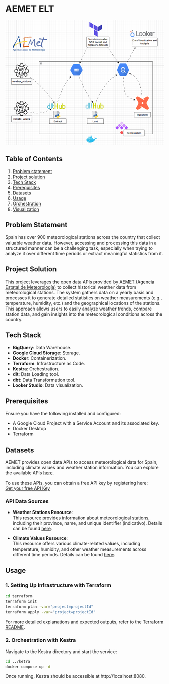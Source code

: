 # AEMET ELT

![AEMET ELT](images/aemetelt.gif)

## Table of Contents
1. [Problem statement](#problem-statement)
2. [Project solution](#project-solution)
3. [Tech Stack](#tech-stack)
4. [Prerequisites](#prerequisites)
5. [Datasets](#datasets)
6. [Usage](#usage)
7. [Orchestration](#orchestration)
8. [Visualization](#visualization)

## Problem Statement

Spain has over 900 meteorological stations across the country that collect valuable weather data. However, accessing and processing this data in a structured manner can be a challenging task, especially when trying to analyze it over different time periods or extract meaningful statistics from it.

## Project Solution

This project leverages the open data APIs provided by [AEMET (Agencia Estatal de Meteorología)](https://opendata.aemet.es/dist/index.html) to collect historical weather data from meteorological stations. The system gathers data on a yearly basis and processes it to generate detailed statistics on weather measurements (e.g., temperature, humidity, etc.) and the geographical locations of the stations. This approach allows users to easily analyze weather trends, compare station data, and gain insights into the meteorological conditions across the country.

## Tech Stack

- **BigQuery**: Data Warehouse.
- **Google Cloud Storage**: Storage.
- **Docker**: Containerization.
- **Terraform**: Infrastructure as Code.
- **Kestra**: Orchestration.
- **dlt**: Data Loading tool.
- **dbt**: Data Transformation tool.
- **Looker Studio**: Data visualization.

## Prerequisites

Ensure you have the following installed and configured:

- A Google Cloud Project with a Service Account and its associated key.
- Docker Desktop
- Terraform

## Datasets

AEMET provides open data APIs to access meteorological data for Spain, including climate values and weather station information. You can explore the available APIs [here](https://opendata.aemet.es/dist/index.html?).

To use these APIs, you can obtain a free API key by registering here:  
[Get your free API Key](https://opendata.aemet.es/centrodedescargas/altaUsuario)

### API Data Sources

- **Weather Stations Resource**:  
  This resource provides information about meteorological stations, including their province, name, and unique identifier (indicativo). Details can be found [here](https://opendata.aemet.es/opendata/sh/0556af7a).

- **Climate Values Resource**:  
  This resource offers various climate-related values, including temperature, humidity, and other weather measurements across different time periods. Details can be found [here](https://opendata.aemet.es/opendata/sh/b3aa9d28).

## Usage

### 1. Setting Up Infrastructure with Terraform

```sh
cd terraform
terraform init
terraform plan -var="project=projectId"
terraform apply -var="project=projectId"
```

For more detailed explanations and expected outputs, refer to the [Terraform README](terraform/README.md).

### 2. Orchestration with Kestra
Navigate to the Kestra directory and start the service:
```sh
cd ../ketra
docker compose up -d
```
Once running, Kestra should be accessible at http://localhost:8080.



